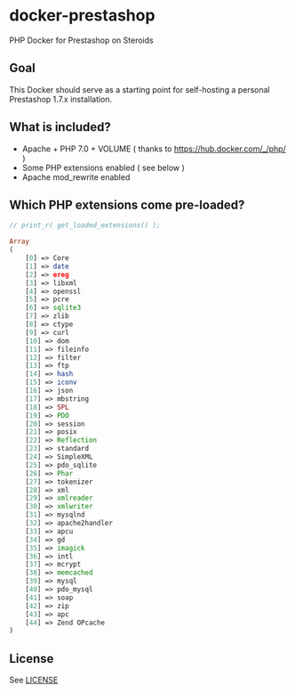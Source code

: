 # docker-prestashop
PHP Docker for Prestashop on Steroids

## Goal

This Docker should serve as a starting point for self-hosting a personal Prestashop 1.7.x installation.

## What is included?

* Apache + PHP 7.0 + VOLUME ( thanks to https://hub.docker.com/_/php/ )
* Some PHP extensions enabled ( see below )
* Apache mod_rewrite enabled

## Which PHP extensions come pre-loaded?

```php
// print_r( get_loaded_extensions() );

Array
(
    [0] => Core
    [1] => date
    [2] => ereg
    [3] => libxml
    [4] => openssl
    [5] => pcre
    [6] => sqlite3
    [7] => zlib
    [8] => ctype
    [9] => curl
    [10] => dom
    [11] => fileinfo
    [12] => filter
    [13] => ftp
    [14] => hash
    [15] => iconv
    [16] => json
    [17] => mbstring
    [18] => SPL
    [19] => PDO
    [20] => session
    [21] => posix
    [22] => Reflection
    [23] => standard
    [24] => SimpleXML
    [25] => pdo_sqlite
    [26] => Phar
    [27] => tokenizer
    [28] => xml
    [29] => xmlreader
    [30] => xmlwriter
    [31] => mysqlnd
    [32] => apache2handler
    [33] => apcu
    [34] => gd
    [35] => imagick
    [36] => intl
    [37] => mcrypt
    [38] => memcached
    [39] => mysql
    [40] => pdo_mysql
    [41] => soap
    [42] => zip
    [43] => apc
    [44] => Zend OPcache
)
```

## License
See [LICENSE](LICENSE)
